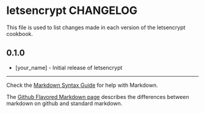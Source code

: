 letsencrypt CHANGELOG
=====================

This file is used to list changes made in each version of the letsencrypt cookbook.

0.1.0
-----
- [your_name] - Initial release of letsencrypt

- - -
Check the [Markdown Syntax Guide](http://daringfireball.net/projects/markdown/syntax) for help with Markdown.

The [Github Flavored Markdown page](http://github.github.com/github-flavored-markdown/) describes the differences between markdown on github and standard markdown.
